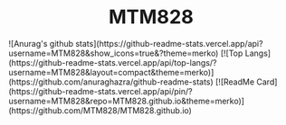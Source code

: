 <h1 style="text-align:center;"><big>MTM828</big></h1>
![Anurag's github stats](https://github-readme-stats.vercel.app/api?username=MTM828&show_icons=true&?theme=merko)
[![Top Langs](https://github-readme-stats.vercel.app/api/top-langs/?username=MTM828&layout=compact&theme=merko)](https://github.com/anuraghazra/github-readme-stats)
[![ReadMe Card](https://github-readme-stats.vercel.app/api/pin/?username=MTM828&repo=MTM828.github.io&theme=merko)](https://github.com/MTM828/MTM828.github.io)
